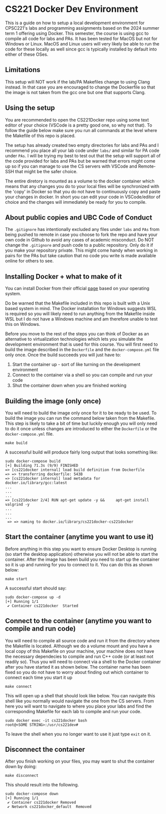 # CS221 Docker Dev Environment
This is a guide on how to setup a local development environment for CPSC221's labs and programming assignments based on the 2024 summer term 1 offering using Docker. This semester, the course is using gcc to compile all code for labs and PAs. It has been tested for MacOS but not for Windows or Linux. MacOS and Linux users will very likely be able to run the code for these locally as well since gcc is typically installed by default into either of these OSes.

## Limitations
This setup will NOT work if the lab/PA Makefiles change to using Clang instead. In that case you are encouraged to change the Dockerfile so that the image is not taken from the gcc one but one that supports Clang.

## Using the setup
You are recommended to open the CS221Docker repo using some text editor of your choice (VSCode is a pretty good one, so why not that). To follow the guide below make sure you run all commands at the level where the Makefile of this repo is placed.

The setup has already created two empty directories for labs and PAs and I recommend you place all your lab code under `labs/` and similar for PA code under `PAs`. I will be trying my best to test out that the setup will support all of the code provided for labs and PAs but be warned that errors might come up so if you can manage to use the CS servers with VSCode and Remote-SSH that might be the safer choice.

The entire diretory is mounted as a volume to the docker container which means that any changes you do to your local files will be synchronized with the 'copy' in Docker so that you do not have to continuously copy and paste your changes in docker. In short you can edit your code in VSCode/editor of choice and the changes will immediately be ready for you to compile.

## About public copies and UBC Code of Conduct
The `.gitignore` has intentionally excluded any files under `labs` and `PAs` from being pushed to remote in case you choose to fork the repo and have your own code in Github to avoid any cases of academic misconduct. Do NOT change the `.gitignore` and push code to a public repository. Only do it if you make your repository private. This might come handy when working in pairs for the PAs but take caution that no code you write is made available online for others to see.

## Installing Docker + what to make of it
You can install Docker from their official [page](https://docs.docker.com/get-docker/) based on your operating system. 

Do be warned that the Makefile included in this repo is built with a Unix based system in mind. The Docker installation for Windows suggests WSL is required so you will likely need to run anything from the Makefile inside WSL but I do not have a Windows machine and am therefore unable to test this on Windows.

Before you move to the rest of the steps you can think of Docker as an alternative to virtualization technologies which lets you simulate the development environment that is used for this course. You will first need to build the image described in the `Dockerfile` and the `docker-compose.yml` file only once. Once the build succeeds you will just have to:
 1. Start the container up - sort of like turning on the development environment
 2. Connect to the container via a shell so you can compile and run your code
 3. Shut the container down when you are finished working

## Building the image (only once)
You will need to build the image only once for it to be ready to be used. To build the image you can run the command below taken from the Makefile. This step is likely to take a bit of time but luckily enough you will only need to do it once unless changes are introduced to either the `Dockerfile` or the `docker-compose.yml` file.
```
make build
```
A successful build will produce fairly long output that looks something like:
```
sudo docker-compose build
[+] Building 71.3s (9/9) FINISHED
=> [cs221docker internal] load build definition from Dockerfile
=> => transferring dockerfile: 543B
=> [cs221docker internal] load metadata for docker.io/library/gcc:latest
...
...
...
=> [cs221docker 2/4] RUN apt-get update -y &&     apt-get install valgrind -y
...
...
...
 => => naming to docker.io/library/cs221docker-cs221docker
```

## Start the container (anytime you want to use it)
Before anything in this step you want to ensure Docker Desktop is running (so start the desktop application) otherwise you will not be able to start the container. After the image has been build you need to start up the container so it is up and running for you to connect to it. You can do this as shown below:
```
make start
```
A successful start should say:
```
sudo docker-compose up -d
[+] Running 1/1
 ✔ Container cs221docker  Started
```

## Connect to the container (anytime you want to compile and run code)
You will need to compile all source code and run it from the directory where the Makefile is located. Although we do a volume mount and you have a local copy of this Makefile on your machine, your machine does not have the necessary dependecies to compile and run C++ code (or at least not readily so). Thus you will need to connect via a shell to the Docker container after you have started it as shown below. The container name has been fixed so you do not have to worry about finding out which container to connect each time you start it up
```
make connect
```
This will open up a shell that should look like below. You can navigate this shell like you normally would navigate the one from the CS servers. From here you will want to navigate to where you place your labs and find the corresponding Makefile for each lab to compile and run your code.
```
sudo docker exec -it cs221docker bash
root@<SOME STRING>:/usr/cs221dev# 
```
To leave the shell when you no longer want to use it just type `exit` on it.

## Disconnect the container
After you finish working on your files, you may want to shut the container down by doing:
```
make disconnect
```
This should result into the following. 
```
sudo docker-compose down
[+] Running 1/1
 ✔ Container cs221docker Removed
 ✔ Network cs221docker_default  Removed
```
